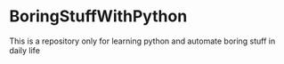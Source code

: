 # BoringStuffWithPython
This is a repository only for learning python and automate boring stuff in daily life
